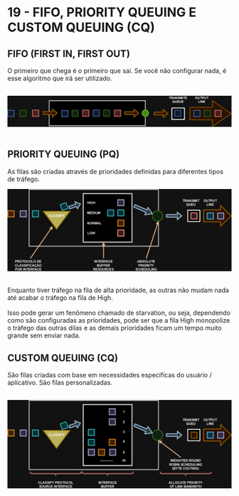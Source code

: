 # 19 - FIFO, PRIORITY QUEUING  E CUSTOM  QUEUING (CQ)

## FIFO (FIRST IN, FIRST OUT)

O primeiro que chega é o primeiro que sai. Se você não configurar nada, é esse algoritmo que irá ser utilizado. <br></br>

![FIFO](Imagens/fifo.png) <br></br>

## PRIORITY QUEUING (PQ)

As filas são criadas através de prioridades definidas para diferentes tipos de tráfego.

![PQ](Imagens/priority_queu_pq.png) <br></br>

Enquanto tiver tráfego na fila de alta prioridade, as outras não mudam nada até acabar o tráfego na fila de High. <br></br>
Isso pode gerar um fenômeno chamado de starvation, ou seja, dependendo como são configuradas as prioridades, pode ser que a fila High monopolize o tráfego das outras dilas e as demais prioridades ficam um tempo muito grande sem enviar nada.

## CUSTOM QUEUING (CQ)

São filas criadas com base em necessidades específicas do usuário / aplicativo. São filas personalizadas. <br></br>

![CQ](Imagens/custom_queuing(cq).png) <br></br>